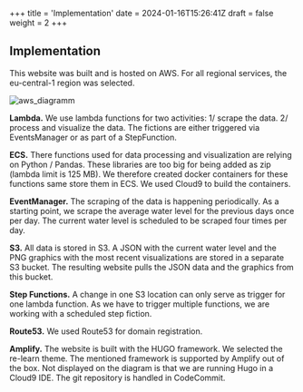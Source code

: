+++
title = 'Implementation'
date = 2024-01-16T15:26:41Z
draft = false
weight = 2
+++

## Implementation

This website was built and is hosted on AWS. For all regional services, the eu-central-1 region was selected.

![aws_diagramm](/images/general/aws-architecture-diagramm.png)

**Lambda.** We use lambda functions for two activities: 1/ scrape the data. 2/ process and visualize the data. The fictions are either triggered via EventsManager or as part of a StepFunction.

**ECS.** There functions used for data processing and visualization are relying on Python / Pandas. These libraries are too big for being added as zip (lambda limit is 125 MB). We therefore created docker containers for these functions same store them in ECS. We used Cloud9 to build the containers.

**EventManager.** The scraping of the data is happening periodically. As a starting point, we scrape the average water level for the previous days once per day. The current water level is scheduled to be scraped four times per day.

**S3.** All data is stored in S3. A JSON with the current water level and the PNG graphics with the most recent visualizations are stored in a separate S3 bucket. The resulting website pulls the JSON data and the graphics from this bucket.

**Step Functions.** A change in one S3 location can only serve as trigger for one lambda function. As we have to trigger multiple functions, we are working with a scheduled step fiction.

**Route53.** We used Route53 for domain registration.

**Amplify.** The website is built with the HUGO framework. We selected the re-learn theme. The mentioned framework is supported by Amplify out of the box. Not displayed on the diagram is that we are running Hugo in a Cloud9 IDE. The git repository is  handled in CodeCommit.
